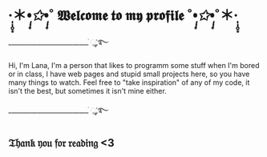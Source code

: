 # ·̩̩̥͙＊*•̩̩͙✩•̩̩͙*˚ 𝖂𝖊𝖑𝖈𝖔𝖒𝖊 𝖙𝖔 𝖒𝖞 𝖕𝖗𝖔𝖋𝖎𝖑𝖊 ˚*•̩̩͙✩•̩̩͙*˚＊·̩̩̥͙ 
_________________________ ׂׂૢ་༘࿐ 

Hi, I'm Lana, I'm a person that likes to programm some stuff when I'm bored or in class, I have web pages and stupid small projects here, so you have many things to watch. Feel free to "take inspiration" of any of my code, it isn't the best, but sometimes it isn't mine either.

_________________________ ׂׂૢ་༘࿐ 
## 𝔗𝔥𝔞𝔫𝔨 𝔶𝔬𝔲 𝔣𝔬𝔯 𝔯𝔢𝔞𝔡𝔦𝔫𝔤 <3
